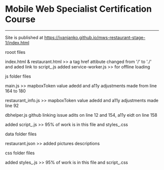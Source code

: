 # Mobile Web Specialist Certification Course
---
Site is published at https://ivanjanko.github.io/mws-restaurant-stage-1/index.html

rooot files

index.html & restaurant.html >> a tag href attibute changed from '/' to './' and aded link to script_.js
added service-worker.js >> for offline loading

js folder files

main.js >> mapboxToken value adedd and a11y adjustments made from line 164 to 180

restaurant_info.js  >> mapboxToken value adedd and a11y adjustments made line 92

dbhelper.js github linking issue adits on line 12 and 154, a11y eidt on line 158

added script_.js >> 95% of work is in this file and styles_.css

data folder files

restaurant.json >> added pictures descriptions

css folder files

added styles_.js >> 95% of work is in this file and script_.css

#